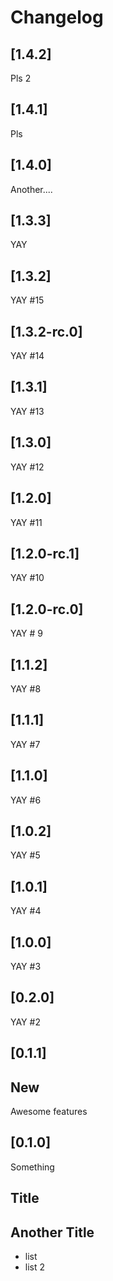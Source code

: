 # Changelog

## [1.4.2]

Pls 2

## [1.4.1]

Pls

## [1.4.0]

Another....

## [1.3.3]

YAY

## [1.3.2]

YAY #15

## [1.3.2-rc.0]

YAY #14

## [1.3.1]

YAY #13

## [1.3.0]

YAY #12

## [1.2.0]

YAY #11

## [1.2.0-rc.1]

YAY #10

## [1.2.0-rc.0]

YAY # 9

## [1.1.2]

YAY #8

## [1.1.1]

YAY #7

## [1.1.0]

YAY #6

## [1.0.2]

YAY #5

## [1.0.1]

YAY #4

## [1.0.0]

YAY #3

## [0.2.0]

YAY #2

## [0.1.1]

## New

Awesome features

## [0.1.0]

Something 

## Title 

## Another Title 

* list 
* list 2


















